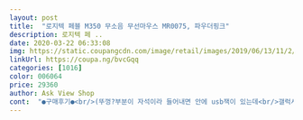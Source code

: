 ```yaml
---
layout: post 
title:  "로지텍 페블 M350 무소음 무선마우스 MR0075, 파우더핑크" 
description: 로지텍 페 ..
date: 2020-03-22 06:33:08 
img: https://static.coupangcdn.com/image/retail/images/2019/06/13/11/2/193a0881-dd50-4533-9ece-9bada3a640b1.jpg 
linkUrl: https://coupa.ng/bvcGqq 
categories: [1016] 
color: 006064 
price: 29360 
author: Ask View Shop 
cont:  "●구매후기●<br/>(뚜껑?부분이 자석이라 들어내면 안에 usb잭이 있는데<br/>갤럭시탭S6에 쓰려고 샀어요<br/>광고대로 완전 무소음은 아니지만 저소음이라 전혀 거슬리지 않는 정도예요(영상에 소리 확인해보세요!)<br/>그리고 탭 덱스모드 시 우클릭도 잘 된답니다ㅎㅎㅎ<br/>노트북이나 컴퓨터에 쓰실분들은 이걸꽂아 쓰심 돼요)<br/>다른 샤오미나 저렴한 마우스랑도 비교해봤는데<br/>디자인, 색상 너무 예쁘구여<br/>로지텍제품이 유명해서 그런지 의도치 않게 그동안 사용했던 무선 마우스도 다 로지텍 제품이었네요.<br/><br/>마우스 인식률도 유선마우스처럼 잘 되고 색상도 귀여워서 더더욱 만족감 드네요.<br/>^^<br/>마우스 하나 때문에 보고 반해서 키보드까지 셋트로 맞추고 8만원 지출했네요.<br/> 거기다가 파우치까지 핑크로 맞추고... <br/>.<br/> 펜슬까지... <br/>.<br/><br/>마우스디자인이 너무예뻐서 자꾸 만지고싶어져요ㅋㅋ매끈매끈보들보들한 재질입니다!<br/>무선마우스는USB를 OTG커넥터에 꽂고 탭에 연결해야해서 번거롭기때문에<br/>배송온 상태가 깔끔하진 않아서 실망했지만 제품자체는 괜찮아요!<br/>블루투스 모델로 알아봤는데 로지텍 페블 마우스가 유명하길래 이 제품으로 샀어요!!!<br/>블루투스로 연결했는데 연결도 잘 되고 무선마우스는 세번째 사용해봤는데,<br/>슬림하게 나와 휴대도 용이하고 그렇다고 그립감이 엄청 불편하다거나 하지도 않아요.<br/><br/>싸구려같지않고 좋네요 클릭감도 최고예요!!<br/>싼 것 들은 휠을 돌리때 걸리는?느낌없이 장난감처럼 넘 스무스 하단 후기가 많더라구요ㅜ 로지텍제품은 일반 마우스처럼 딱 딱 걸리는 느낌이라<br/>애초에 마우스를 사려고 고른게 아니구<br/>유관상으로는 그동안 썼던 제품보다 이제품이 제일 불편해보이는데 이상하게 제일 편하네요.<br/> 제가 소리에 민감해서 잘 때 옆에서 누가 컴터할 때 마우스질하면 소리가 엄청 짜증나거든요.<br/> 보통 마우스보다는 클릭 소음이 현저히 작은데 아예 안 나지는 않아요 게임하면서 연타로 마우스질 하지 않는 이상은 누가 잘 때 옆에서 사용한다고 해도 괜찮을 정도에요.<br/> 손에 감기는 느낌도 좋구요.<br/> 이름처럼 재질도 파우더리해서 손에 땀 많은 사람들 마우스 잡으면 그 마우스는 아무도 만지고 싶지 않은 느낌이 되잖아요.<br/>.<br/> 때도 끼고 근데 그럴 것 같진 않네요.<br/><br/>이 제품을 보고 예뻐서 일단 구매를 하고<br/>이제 예쁜거 말고 성능을 말하자면 아이패드 미니5유저인데요.<br/><br/>저는 아이패드는 블루투스로 연결하고 노트북에는 usb 연결했는데 마우스 하단의 버튼 하나만 눌러주면 노트북사용하다 아이패드에 바로 사용가능해서 편리한것같아요^^<br/>키보드 and amp;마우스 세트로 하시는 걸 강력 추천합니다.<br/> 너어어무 예뻐요.<br/> 톤다운된 핑크라서 촌스럽지않은 너무 예쁜 파우더 핑크랍니다.<br/><br/>키보드는 여기서 안 샀지만, 누가 한영보다 영문판이 더 예쁘다고 해서 영문판을 샀는데... <br/> 그래도 한/영판이 편할 거 같아서 키보드는 바꾸려구요.<br/><br/>필요한 명분을 만들었죠ㅎㅎㅎ<br/>화이트는 배송이 엄청 늦게뜨길래 한참지나야 올줄 알았는데 거의3일 만에 왔습니다~!<br/>" 
---
```

